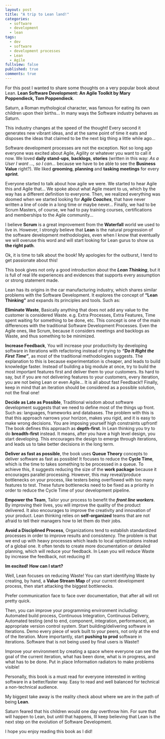 ```yaml
---
layout: post
title: "A trip to Lean land!"
categories:
  - software
  - development 
  - lean
tags: 
  - dev
  - software
  - development processes
  - Lean
  - Agile
fullview: false
published: true
comments: true
---
```


For this post I wanted to share some thoughts on a very popular book about Lean. **Lean Software Development: An Agile Toolkit by Mary Poppendieck, Tom Poppendieck**.

Saturn, a Roman mythological character, was famous for eating its own children upon their births... In many ways the Software industry behaves as Saturn. 

This industry changes at the speed of the thought! Every second it generates new vibrant ideas, and at the same point of time it eats and disposes the ideas that claimed to be the next big thing a little while ago...

Software development processes are not the exception. Not so long ago everyone was excited about Agile, Agility or whatever you want to call it now. We loved **daily stand-ups**, **backlogs**, **stories** (written in this way: *As a User I want ..., so I can...* because we have to be able to see the **Business Value** right?). We liked **grooming**, **planning** and **tasking meetings** for every **sprint**.

Everyone started to talk about how agile we were. We started to hear Agile this and Agile that... We spoke about what Agile meant to us, which by the way has a different definition to everyone. Then, we realized everything was doomed when we started looking for ***Agile Coaches***, that have never written a line of code in a long time or maybe never... Finally, we had to be Scrum Masters, of course, we had to pay training courses, certifications and memberships to the Agile community...

I believe **Scrum** is a great improvement from the **Waterfall** world we used to live in. However, I strongly believe that **Lean** is the natural progression of the software development methodologies, even when I know that eventually we will overuse this word and will start looking for Lean gurus to show us **the right path**.

Ok, it is time to talk about the book! My apologies for the outburst, I tend to get passionate about this!

This book gives not only a good introduction about the ***Lean Thinking***, but it is full of real life experiences and evidences that supports every assumption or strong statement made.

Lean has its origins in the car manufacturing industry, which shares similar problems with the Software Development. It explores the concept of **“Lean Thinking”** and expands its principles and tools. Such as:

**Eliminate Waste**, Basically anything that does not add any value to the customer is considered Waste. e.g. Extra Processes, Extra Features, Time spent waiting for something to be done, etc. This concept is one of the main differences with the traditional Software Development Processes. Even the Agile ones, like Scrum, because it considers meetings and backlogs as Waste, and thus something to be minimized.

**Increase Feedback**, You will increase your productivity by developing software in Iterations with refactoring instead of trying to ***“Do It Right the First Time”***, as most of the traditional methodologies suggests. The explanation to this is because experimentation is cheaper, and leads to build knowledge faster. Instead of building a big module at once, try to build the most important features first and deliver them to your customers. Its hard to say, but if you are not delivering features to your customers, every iteration, you are not being Lean or even Agile... It is all about fast Feedback!!
Finally, keep in mind that an iteration should be considered as a possible solution, not the final one!

**Decide as Late as Possible**, Traditional wisdom about software development suggests that we need to define most of the things up front. Such as: languages, frameworks and databases. The problem with this is that this approach narrows your horizon, makes you rigid, and it is easy to make wrong decisions. You are imposing yourself high constraints upfront! The book defines this approach as **depth-first**. In Lean thinking you try to do **breadth-first** instead. It means, after you have a high level design, you start developing. This encourages the design to emerge through iterations, and leads us to take better decisions in the long term.

**Deliver as fast as possible**, the book uses **Queue Theory** concepts to deliver software as fast as possible! It focuses to reduce the **Cycle Time**, which is the time to takes something to be processed in a queue. To achieve this, it suggests reducing the size of the **work package** because it encourages parallel processing. However, this may reveal/produce bottlenecks on your process, like testers being overflowed with too many features to test. These future bottlenecks need to be fixed as a priority in order to reduce the Cycle Time of your development pipeline.

**Empower the Team**, Tailor your process to benefit the ***front line workers***. By improving their lives, you will improve the quality of the product delivered. It also encourages to improve the creativity and innovation of your product. Lean thinking relies on **self-organized** teams that are not afraid to tell their managers how to let them do their jobs.

**Avoid a Disciplined Process**, Organizations tend to establish standardized processes in order to improve results and consistency. The problem is that we end up with heavy processes which leads to local optimizations instead of a global one. It often tends to create more documentation or detailed planning, which will reduce your feedback. In Lean you will reduce Waste by increase the feedback, not reducing it!

**Im excited! How can I start?**

Well, Lean focuses on reducing Waste! You can start identifying Waste by creating, by hand, a **Value Stream Map** of your current development process, then start attacking the biggest bottlenecks.

Prefer communication face to face over documentation, that after all will rot pretty quick.

Then, you can improve your programming environment including: Automated build process, Continuous Integration, Continuous Delivery, Automated testing (end to end, component, integration, performance), an appropriate version control system.
Start building/delivering software in Iterations. Demo every piece of work built to your peers, not only at the end of the Iteration. More importantly, start **pushing to prod** software in iterations. Software that is not being used by final users is Waste!!

Improve your environment by creating a space where everyone can see the goal of the current iteration, what has been done, what is in progress, and what has to be done. Put in place Information radiators to make problems visible!

Personally, this book is a must read for everyone interested in writing software in a better/faster way. Easy to read and well balanced for technical a non-technical audience.

My biggest take away is the reality check about where we are in the path of being **Lean**.

Saturn feared that his children would one day overthrow him. For sure that will happen to Lean, but until that happens, Ill keep believing that Lean is the next step on the evolution of Software Development.   

I hope you enjoy reading this book as I did!

